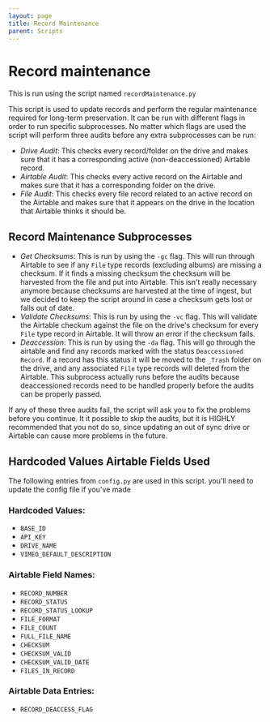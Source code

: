 ```yaml
---
layout: page
title: Record Maintenance
parent: Scripts
---
```


# Record maintenance

This is run using the script named `recordMaintenance.py`

This script is used to update records and perform the regular maintenance required for long-term preservation. It can be run with different flags in order to run specific subprocesses. No matter which flags are used the script will perform three audits before any extra subprocesses can be run:

- *Drive Audit*: This checks every record/folder on the drive and makes sure that it has a corresponding active (non-deaccessioned) Airtable record.
- *Airtable Audit*: This checks every active record on the Airtable and makes sure that it has a corresponding folder on the drive.
- *File Audit*: This checks every file record related to an active record on the Airtable and makes sure that it appears on the drive in the location that Airtable thinks it should be.

## Record Maintenance Subprocesses

- *Get Checksums*: This is run by using the `-gc` flag. This will run through Airtable to see if any `File` type records (excluding albums) are missing a checksum. If it finds a missing checksum the checksum will be harvested from the file and put into Airtable. This isn't really necessary anymore because checksums are harvested at the time of ingest, but we decided to keep the script around in case a checksum gets lost or falls out of date.
- *Validate Checksums*: This is run by using the `-vc` flag. This will validate the Airtable checkum against the file on the drive's checksum for every `File` type record in Airtable. It will throw an error if the checksum fails.
- *Deaccession*: This is run by using the `-da` flag. This will go through the airtable and find any records marked with the status `Deaccessioned Record`. If a record has this status it will be moved to the `_Trash` folder on the drive, and any associated `File` type records will deleted from the Airtable. This subprocess actually runs before the audits because deaccessioned records need to be handled properly before the audits can be properly passed.

If any of these three audits fail, the script will ask you to fix the problems before you continue. It it possible to skip the audits, but it is HIGHLY recommended that you not do so, since updating an out of sync drive or Airtable can cause more problems in the future.

## Hardcoded Values Airtable Fields Used
The following entries from `config.py` are used in this script. you'll need to update the config file if you've made

### Hardcoded Values:

- `BASE_ID`
- `API_KEY`
- `DRIVE_NAME`
- `VIMEO_DEFAULT_DESCRIPTION`

### Airtable Field Names:
- `RECORD_NUMBER`
- `RECORD_STATUS`
- `RECORD_STATUS_LOOKUP`
- `FILE_FORMAT`
- `FILE_COUNT`
- `FULL_FILE_NAME`
- `CHECKSUM`
- `CHECKSUM_VALID`
- `CHECKSUM_VALID_DATE`
- `FILES_IN_RECORD`

### Airtable Data Entries:
- `RECORD_DEACCESS_FLAG`
